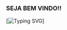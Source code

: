 ### SEJA BEM VINDO!!

[![Typing SVG](https://readme-typing-svg.herokuapp.com/?color=3287ff&size=35&center=true&vCenter=true&width=1000&lines=Olá,+me+chamo+Elias+Grubert)]
